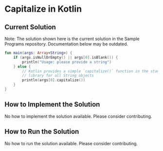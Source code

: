 # Capitalize in Kotlin

## Current Solution

Note: The solution shown here is the current solution in the Sample Programs repository. Documentation below may be outdated.

```Kotlin
fun main(args: Array<String>) {
    if (args.isNullOrEmpty() || args[0].isBlank()) {
        println("Usage: please provide a string")
    } else {
        // Kotlin provides a simple `capitalize()` function in the standard
        // library for all String objects
        println(args[0].capitalize())
    }
}

```

## How to Implement the Solution

No how to implement the solution available. Please consider contributing.

## How to Run the Solution

No how to run the solution available. Please consider contributing.
